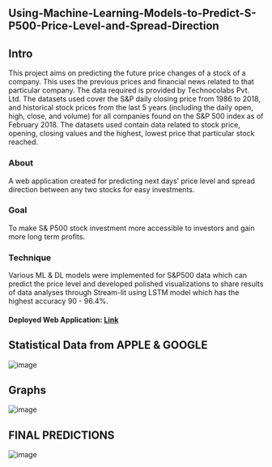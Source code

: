 ## Using-Machine-Learning-Models-to-Predict-S-P500-Price-Level-and-Spread-Direction
## Intro
This project aims on predicting the future price changes of a stock of a company.
This uses the previous prices and financial news related to that particular
company. The data required is provided by Technocolabs Pvt. Ltd. The datasets used cover the
S&P daily closing price from 1986 to 2018, and historical stock prices from the last
5 years (including the daily open, high, close, and volume) for all companies found
on the S&P 500 index as of February 2018. The datasets used contain data
related to stock price, opening, closing values and the highest, lowest price that
particular stock reached.
### About 
A web application created for predicting next days’ price level and spread direction 
between any two stocks for easy investments.
### Goal
To make S& P500 stock investment more accessible to investors and gain more long term profits.
### Technique
Various ML & DL models were implemented for S&P500 data which can predict the price level and developed polished visualizations to share results of data analyses through 
Stream-lit using LSTM model which has the highest accuracy 90 - 96.4%.

#### Deployed Web Application: [Link](https://share.streamlit.io/uttej2001/stock-prediction-streamlit/main/app.py)

## Statistical Data from APPLE & GOOGLE
![image](https://user-images.githubusercontent.com/72940291/139530204-62bb5c83-c681-438c-987e-baf7a576e138.png)

## Graphs
![image](https://user-images.githubusercontent.com/72940291/139530320-a192a6a7-b0f6-40fd-98e6-f1767ac3174b.png)

## FINAL PREDICTIONS
![image](https://user-images.githubusercontent.com/72940291/139530343-c200e24c-6408-45a1-bece-500599ec7ec6.png)
